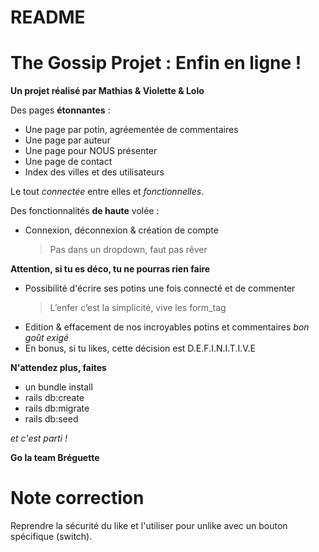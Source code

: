 # README

# The Gossip Projet : Enfin en ligne !

**Un projet réalisé par Mathias & Violette & Lolo**

Des pages **étonnantes** :
* Une page par potin, agréementée de commentaires
* Une page par auteur 
* Une page pour NOUS présenter 
* Une page de contact 
* Index des villes et des utilisateurs

Le tout _connectée_ entre elles et _fonctionnelles_.

Des fonctionnalités **de haute** volée :
* Connexion, déconnexion & création de compte
  > Pas dans un dropdown, faut pas rêver

**Attention, si tu es déco, tu ne pourras rien faire**

* Possibilité d'écrire ses potins une fois connecté et de commenter
  > L’enfer c’est la simplicité, vive les form_tag
* Edition & effacement de nos incroyables potins et commentaires
_bon goût exigé_
* En bonus, si tu likes, cette décision est D.E.F.I.N.I.T.I.V.E 

**N'attendez plus, faites**

* un bundle install 
* rails db:create 
* rails db:migrate 
* rails db:seed

*et c'est parti !*

**Go la team Bréguette**


# Note correction
Reprendre la sécurité du like et l'utiliser pour unlike avec un bouton spécifique (switch).
